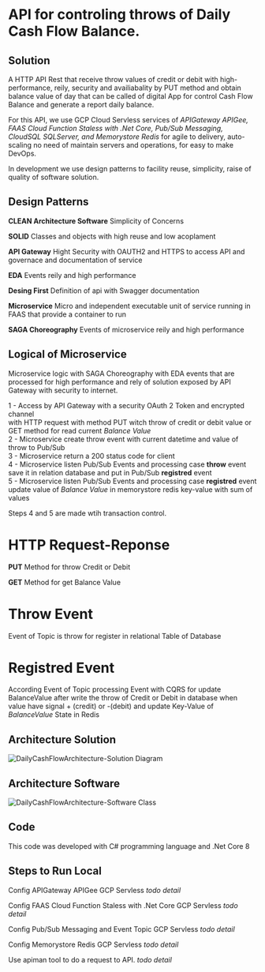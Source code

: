 # API for controling throws of Daily Cash Flow Balance.

## Solution
A HTTP API Rest that receive throw values of credit or debit with high-performance, reily, security and availiabality by PUT method
and obtain balance value of day that can be called of digital App for control Cash Flow Balance and generate a report daily balance.

For this API, we use GCP Cloud Servless services of *APIGateway APIGee, FAAS Cloud Function Staless with .Net Core, Pub/Sub Messaging, CloudSQL SQLServer,
and Memorystore Redis* for agile to delivery, auto-scaling no need of maintain servers and operations, for easy to make DevOps.

In development we use design patterns to facility reuse, simplicity, raise of quality of software solution.


## Design Patterns

**CLEAN Architecture Software**
Simplicity of Concerns 

**SOLID**
 Classes and objects with high reuse and low acoplament

**API Gateway**
Hight Security with OAUTH2 and HTTPS to access API and governace and documentation of service

**EDA**
Events reily and high performance

**Desing First**
Definition of api with Swagger documentation

**Microservice**
Micro and independent executable unit of service running in FAAS that provide a container 
to run

**SAGA Choreography** 
Events of microservice reily and high performance


## Logical of Microservice

Microservice logic with SAGA Choreography
with EDA events that are processed for high performance and
rely of solution exposed by API Gateway with security to internet.

1 - Access by API Gateway with a security OAuth 2 Token and encrypted channel  
with HTTP request with method PUT witch throw of credit or debit value or GET method for read current *Balance Value*  
2 - Microservice create throw event with current datetime and value of throw to Pub/Sub  
3 - Microservice return a 200 status code for client  
4 - Microservice listen Pub/Sub Events and processing case **throw** event save it in relation database and put in Pub/Sub **registred** event  
5 - Microservice listen Pub/Sub Events and processing case **registred** event update value of *Balance Value* in memorystore redis key-value with sum of values    

Steps 4 and 5 are made wtih transaction control.


# HTTP Request-Reponse
**PUT** Method for throw Credit or Debit

**GET** Method for get Balance Value

# Throw Event
Event of Topic is 
throw for register 
in relational Table of Database

# Registred Event
According Event of Topic processing
Event with CQRS for update
BalanceValue after write the throw
of Credit or Debit in database when value have signal + (credit) or -(debit)
and update Key-Value of *BalanceValue* State in Redis

## Architecture Solution

![DailyCashFlowArchitecture-Solution Diagram](https://github.com/user-attachments/assets/7e5a6e95-6b3b-420b-9b91-6b610f94bd91)


## Architecture Software

![DailyCashFlowArchitecture-Software Class](https://github.com/user-attachments/assets/1495cdfa-0390-4177-94c6-3c074e3db800)



## Code
This code was developed with C# programming language and .Net Core 8


## Steps to Run Local

Config APIGateway APIGee GCP Servless
*todo detail*

Config FAAS Cloud Function Staless with .Net Core GCP Servless
*todo detail*

Config Pub/Sub Messaging and Event Topic GCP Servless
*todo detail*

Config Memorystore Redis GCP Servless
*todo detail*

Use apiman tool to do a request to API.
*todo detail*
